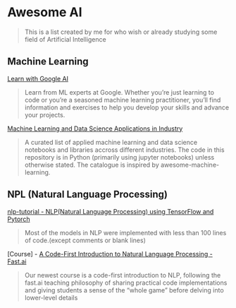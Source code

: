 # Awesome AI

> This is a list created by me for who wish or already studying some field of Artificial Intelligence

## Machine Learning

[Learn with Google AI](https://ai.google/education/)
> Learn from ML experts at Google. Whether you’re just learning to code or you’re a seasoned machine learning practitioner, you’ll find information and exercises to help you develop your skills and advance your projects.

[Machine Learning and Data Science Applications in Industry](https://github.com/firmai/industry-machine-learning#machine-learning-and-data-science-applications-in-industry)
> A curated list of applied machine learning and data science notebooks and libraries accross different industries. The code in this repository is in Python (primarily using jupyter notebooks) unless otherwise stated. The catalogue is inspired by awesome-machine-learning.

 
## NPL (Natural Language Processing)

[nlp-tutorial - NLP(Natural Language Processing) using TensorFlow and Pytorch](https://github.com/graykode/nlp-tutorial)
> Most of the models in NLP were implemented with less than 100 lines of code.(except comments or blank lines)

[Course] - [A Code-First Introduction to Natural Language Processing - Fast.ai](https://www.fast.ai/2019/07/08/fastai-nlp/)
> Our newest course is a code-first introduction to NLP, following the fast.ai teaching philosophy of sharing practical code implementations and giving students a sense of the “whole game” before delving into lower-level details
